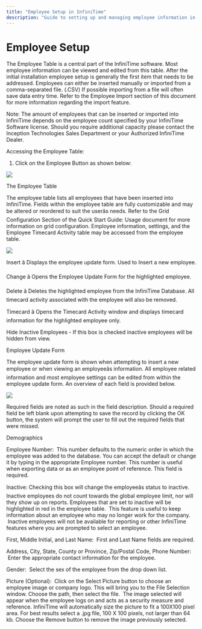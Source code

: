 ```yaml
---
title: "Employee Setup in InfiniTime"
description: "Guide to setting up and managing employee information in the InfiniTime software, including manual entry and CSV import options."
---
```


# Employee Setup

The Employee Table is a central part of the InfiniTime
software. Most employee information can be viewed and edited from this
table. After the initial installation employee setup is generally the
first item that needs to be addressed. Employees can either be inserted
manually or imported from a comma-separated file. (.CSV) If possible importing
from a file will often save data entry time. Refer to the Employee Import
section of this document for more information regarding the import feature.

Note: The amount of employees that can be inserted
or imported into InfiniTime
depends on the employee count specified by your InfiniTime
Software license. Should you require additional capacity please contact
the Inception Technologies
Sales Department or your Authorized InfiniTime
Dealer.

Accessing the Employee Table:

1. Click on the Employee Button as shown below:

![](/img/Demographics.gif)

The Employee Table

The employee table lists all employees that have been inserted into
InfiniTime. Fields within
the employee table are fully customizable and may be altered or reordered
to suit the userâs needs. Refer to the Grid Configuration Section of the
Quick Start Guide: Usage document for more information on grid configuration.
Employee information, settings, and the Employee Timecard Activity table
may be accessed from the employee table.

![](/img/QS_Chapter1_10.gif)

Insert â Displays the employee
update form. Used to Insert a new employee.

Change â Opens the Employee
Update Form for the highlighted employee.

Delete â Deletes the highlighted
employee from the InfiniTime
Database. All timecard activity associated with the employee will also
be removed.

Timecard â Opens the Timecard
Activity window and displays timecard information for the highlighted
employee only.

Hide Inactive Employees - If
this box is checked inactive employees will be hidden from view.

Employee Update Form

The employee update form is shown when attempting to insert a new employee
or when viewing an employeeâs information. All employee related information
and most employee settings can be edited from within the employee update
form. An overview of each field is provided below.

![](/img/QSG_SETUP_EmpButton.gif)

Required fields are noted as such in the field description. Should a
required field be left blank upon attempting to save the record by clicking
the OK button, the system will prompt the user to fill out the required
fields that were missed.

Demographics

Employee Number:  This
number defaults to the numeric order in which the employee was added to
the database. You can accept the default or change it by typing in the
appropriate Employee number. This number is useful when exporting data
or as an employee point of reference. This field is required.

Inactive: Checking this box
will change the employeeâs status to inactive. Inactive employees do not
count towards the global employee limit, nor will they show up on reports.
Employees that are set to inactive will be highlighted in red in the employee
table.  This feature is useful to keep information about an employee
who may no longer work for the company.  Inactive employees will
not be available for reporting or other InfiniTime
features where you are prompted to select an employee.

First, Middle Initial, and Last Name:
 First and Last Name fields are required.

Address, City, State, County or Province,
Zip/Postal Code, Phone Number:  Enter the appropriate contact
information for the employee.

Gender:  Select the sex
of the employee from the drop down list.

Picture (Optional):  Click
on the Select Picture button to choose an employee image or company logo.
This will bring you to the File Selection window. Choose the path, then
select the file.  The image selected will appear when the employee
logs on and acts as a security measure and reference. InfiniTime
will automatically size the picture to fit a 100X100 pixel area. For best
results select a .jpg file, 100 X 100 pixels, not larger than 64 kb. Choose
the Remove button to remove the image previously selected.
